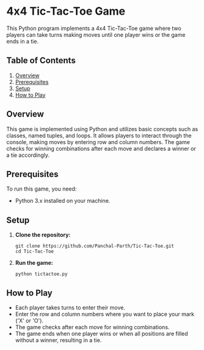# 4x4 Tic-Tac-Toe Game

This Python program implements a 4x4 Tic-Tac-Toe game where two players can take turns making moves until one player wins or the game ends in a tie.

## Table of Contents

1. [Overview](#overview)
2. [Prerequisites](#prerequisites)
3. [Setup](#setup)
4. [How to Play](#how-to-play)

## Overview

This game is implemented using Python and utilizes basic concepts such as classes, named tuples, and loops. It allows players to interact through the console, making moves by entering row and column numbers. The game checks for winning combinations after each move and declares a winner or a tie accordingly.

## Prerequisites

To run this game, you need:
- Python 3.x installed on your machine.

## Setup

1. **Clone the repository:**
   ```
   git clone https://github.com/Panchal-Parth/Tic-Tac-Toe.git
   cd Tic-Tac-Toe
   ```

2. **Run the game:**
   ```
   python tictactoe.py
   ```

## How to Play

- Each player takes turns to enter their move.
- Enter the row and column numbers where you want to place your mark ('X' or 'O').
- The game checks after each move for winning combinations.
- The game ends when one player wins or when all positions are filled without a winner, resulting in a tie.
